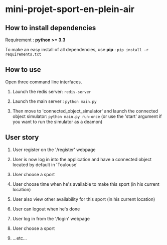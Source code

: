 # mini-projet-sport-en-plein-air

## How to install dependencies

Requirement : **python >= 3.3**

To make an easy install of all dependencies, use **pip** :
`pip install -r requirements.txt`


## How to use

Open three command line interfaces.

  1. Launch the redis server:
`redis-server`

  2. Launch the main server :
`python main.py`

  3. Then move to 'connected_object_simulator' and launch the connected object simulator:
`python main.py run-once`
(or use the 'start' argument if you want to run the simulator as a deamon)


## User story

  1. User register on the '/register' webpage
  2. User is now log in into the application and have a connected object located by default in 'Toulouse'
  3. User choose a sport
  4. User choose time when he's available to make this sport (in his current location)
  5. User also view other availability for this sport (in his current location)
  6. User can logout when he's done

  1. User log in from the '/login' webpage
  2. User choose a sport
  3. ...etc...
